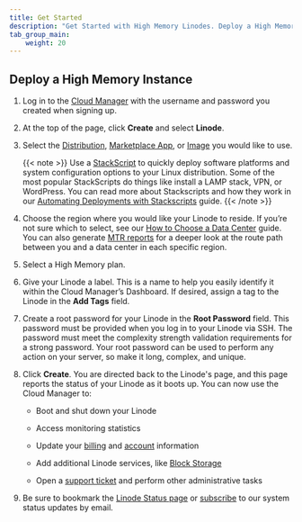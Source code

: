 ```yaml
---
title: Get Started
description: "Get Started with High Memory Linodes. Deploy a High Memory instance using the Linode Cloud Manager."
tab_group_main:
    weight: 20
---
```


## Deploy a High Memory Instance

1. Log in to the [Cloud Manager](https://cloud.linode.com/) with the username and password you created when signing up.

1. At the top of the page, click **Create** and select **Linode**.

1. Select the [Distribution](/docs/guides/choosing-a-distribution/), [Marketplace App](/docs/guides/how-to-use-marketplace-apps-at-linode/), or [Image](/docs/guides/linode-images/) you would like to use.

    {{< note >}}
Use a [StackScript](https://www.linode.com/stackscripts) to quickly deploy software platforms and system configuration options to your Linux distribution. Some of the most popular StackScripts do things like install a LAMP stack, VPN, or WordPress. You can read more about Stackscripts and how they work in our [Automating Deployments with Stackscripts](/docs/platform/stackscripts/) guide.
{{< /note >}}

1. Choose the region where you would like your Linode to reside. If you’re not sure which to select, see our [How to Choose a Data Center](/docs/platform/how-to-choose-a-data-center) guide. You can also generate [MTR reports](/docs/networking/diagnostics/diagnosing-network-issues-with-mtr/) for a deeper look at the route path between you and a data center in each specific region.

1. Select a High Memory plan.

1. Give your Linode a label. This is a name to help you easily identify it within the Cloud Manager’s Dashboard. If desired, assign a tag to the Linode in the **Add Tags** field.

1. Create a root password for your Linode in the **Root Password** field. This password must be provided when you log in to your Linode via SSH. The password must meet the complexity strength validation requirements for a strong password. Your root password can be used to perform any action on your server, so make it long, complex, and unique.

1. Click **Create**. You are directed back to the Linode's page, and this page reports the status of your Linode as it boots up. You can now use the Cloud Manager to:

    - Boot and shut down your Linode

    - Access monitoring statistics

    - Update your [billing](/docs/guides/manage-billing-in-cloud-manager/) and [account](/docs/platform/manager/accounts-and-passwords/) information

    - Add additional Linode services, like [Block Storage](/docs/platform/block-storage/how-to-use-block-storage-with-your-linode/)

    - Open a [support ticket](https://www.linode.com/support/) and perform other administrative tasks

1. Be sure to bookmark the [Linode Status page](https://status.linode.com/) or [subscribe](/docs/platform/linode-status-page/) to our system status updates by email.
